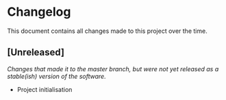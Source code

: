 # Changelog

This document contains all changes made to this project over the time.

## [Unreleased]

_Changes that made it to the master branch, but were not yet released as a stable(ish) version of the software._

- Project initialisation